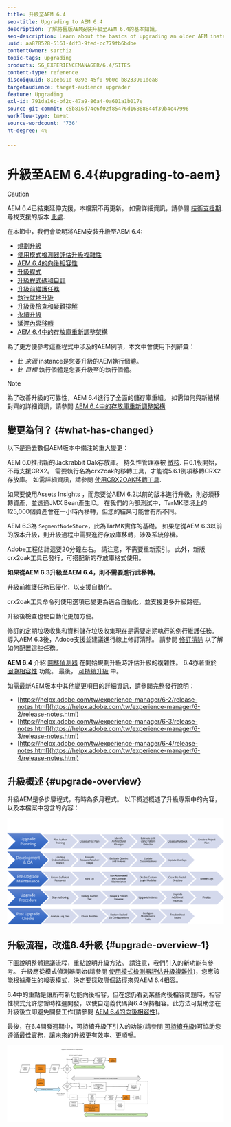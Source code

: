 ```yaml
---
title: 升級至AEM 6.4
seo-title: Upgrading to AEM 6.4
description: 了解將舊版AEM安裝升級至AEM 6.4的基本知識。
seo-description: Learn about the basics of upgrading an older AEM installation to AEM 6.4.
uuid: aa878528-5161-4df3-9fed-cc779fb6bdbe
contentOwner: sarchiz
topic-tags: upgrading
products: SG_EXPERIENCEMANAGER/6.4/SITES
content-type: reference
discoiquuid: 81ceb91d-039e-45f0-9b0c-b8233901dea8
targetaudience: target-audience upgrader
feature: Upgrading
exl-id: 791da16c-bf2c-47a9-86a4-0a601a1b017e
source-git-commit: c5b816d74c6f02f85476d16868844f39b4c47996
workflow-type: tm+mt
source-wordcount: '736'
ht-degree: 4%

---
```


# 升級至AEM 6.4{#upgrading-to-aem}

>[!CAUTION]
>
>AEM 6.4已結束延伸支援，本檔案不再更新。 如需詳細資訊，請參閱 [技術支援期](https://helpx.adobe.com//tw/support/programs/eol-matrix.html). 尋找支援的版本 [此處](https://experienceleague.adobe.com/docs/).

在本節中，我們會說明將AEM安裝升級至AEM 6.4:

* [規劃升級](/help/sites-deploying/upgrade-planning.md)
* [使用模式檢測器評估升級複雜性](/help/sites-deploying/pattern-detector.md)
* [AEM 6.4的向後相容性](/help/sites-deploying/backward-compatibility.md)
* [升級程式](/help/sites-deploying/upgrade-procedure.md)
* [升級程式碼和自訂](/help/sites-deploying/upgrading-code-and-customizations.md)
* [升級前維護任務](/help/sites-deploying/pre-upgrade-maintenance-tasks.md)
* [執行就地升級](/help/sites-deploying/in-place-upgrade.md)
* [升級後檢查和疑難排解](/help/sites-deploying/post-upgrade-checks-and-troubleshooting.md)
* [永續升級](/help/sites-deploying/sustainable-upgrades.md)
* [延遲內容移轉](/help/sites-deploying/lazy-content-migration.md)
* [AEM 6.4中的存放庫重新調整架構](/help/sites-deploying/repository-restructuring.md)

為了更方便參考這些程式中涉及的AEM例項，本文中會使用下列辭彙：

* 此 *來源* instance是您要升級的AEM執行個體。
* 此 *目標* 執行個體是您要升級至的執行個體。

>[!NOTE]
>
>為了改善升級的可靠性，AEM 6.4進行了全面的儲存庫重組。 如需如何與新結構對齊的詳細資訊，請參閱 [AEM 6.4中的存放庫重新調整架構](/help/sites-deploying/repository-restructuring.md)

## 變更為何？ {#what-has-changed}

以下是過去數個AEM版本中備注的重大變更：

AEM 6.0推出新的Jackrabbit Oak存放庫。 持久性管理器被 [微核](/help/sites-deploying/recommended-deploys.md). 自6.1版開始，不再支援CRX2。 需要執行名為crx2oak的移轉工具，才能從5.6.1例項移轉CRX2存放庫。 如需詳細資訊，請參閱 [使用CRX2OAK移轉工具](/help/sites-deploying/using-crx2oak.md).

如果要使用Assets Insights ，而您要從AEM 6.2以前的版本進行升級，則必須移轉資產，並透過JMX Bean產生ID。 在我們的內部測試中，TarMK環境上的125,000個資產會在一小時內移轉，但您的結果可能會有所不同。

AEM 6.3為 `SegmentNodeStore`，此為TarMK實作的基礎。 如果您從AEM 6.3以前的版本升級，則升級過程中需要進行存放庫移轉，涉及系統停機。

Adobe工程估計這要20分鐘左右。 請注意，不需要重新索引。 此外，新版crx2oak工具已發行，可搭配新的存放庫格式使用。

**如果從AEM 6.3升級至AEM 6.4，則不需要進行此移轉。**

升級前維護任務已優化，以支援自動化。

crx2oak工具命令列使用選項已變更為適合自動化，並支援更多升級路徑。

升級後檢查也使自動化更加方便。

修訂的定期垃圾收集和資料儲存垃圾收集現在是需要定期執行的例行維護任務。 導入AEM 6.3後，Adobe支援並建議進行線上修訂清除。 請參閱 [修訂清除](/help/sites-deploying/revision-cleanup.md) 以了解如何配置這些任務。

**AEM 6.4** 介紹 [圖樣偵測器](/help/sites-deploying/pattern-detector.md) 在開始規劃升級時評估升級的複雜性。 6.4亦著重於 [回溯相容性](/help/sites-deploying/backward-compatibility.md) 功能。 最後， [可持續升級](/help/sites-deploying/sustainable-upgrades.md) 中。

如需最新AEM版本中其他變更項目的詳細資訊，請參閱完整發行說明：

* [https://helpx.adobe.com/tw/experience-manager/6-2/release-notes.html](https://helpx.adobe.com/tw/experience-manager/6-2/release-notes.html)
* [https://helpx.adobe.com/tw/experience-manager/6-3/release-notes.html](https://helpx.adobe.com/tw/experience-manager/6-3/release-notes.html)
* [https://helpx.adobe.com/tw/experience-manager/6-4/release-notes.html](https://helpx.adobe.com/tw/experience-manager/6-4/release-notes.html)

## 升級概述 {#upgrade-overview}

升級AEM是多步驟程式，有時為多月程式。 以下概述概述了升級專案中的內容，以及本檔案中包含的內容：

![screen_shot_2018-03-30at80708am](assets/screen_shot_2018-03-30at80708am.png)

## 升級流程，改進6.4升級 {#upgrade-overview-1}

下圖說明整體建議流程，重點說明升級方法。 請注意，我們引入的新功能有參考。 升級應從模式偵測器開始(請參閱 [使用模式檢測器評估升級複雜性](/help/sites-deploying/pattern-detector.md))，您應該能根據產生的報表模式，決定要採取哪個路徑來與AEM 6.4相容。

6.4中的重點是讓所有新功能向後相容，但在您仍看到某些向後相容問題時，相容性模式允許您暫時推遲開發，以使自定義代碼與6.4保持相容。此方法可幫助您在升級後立即避免開發工作(請參閱 [AEM 6.4的向後相容性](/help/sites-deploying/backward-compatibility.md))。

最後，在6.4開發週期中，可持續升級下引入的功能(請參閱 [可持續升級](/help/sites-deploying/sustainable-upgrades.md))可協助您遵循最佳實務，讓未來的升級更有效率、更順暢。

![6_4_upgrade_overviewflowchart-newpage3](assets/6_4_upgrade_overviewflowchart-newpage3.png)
